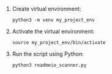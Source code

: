 1. Create virtual environment:
    ```
    python3 -m venv my_project_env

    ```
2. Activate the virtual environment:
    ```
    source my_project_env/bin/activate

    ```
3. Run the script using Python:
    ```
    python3 readmeio_scanner.py